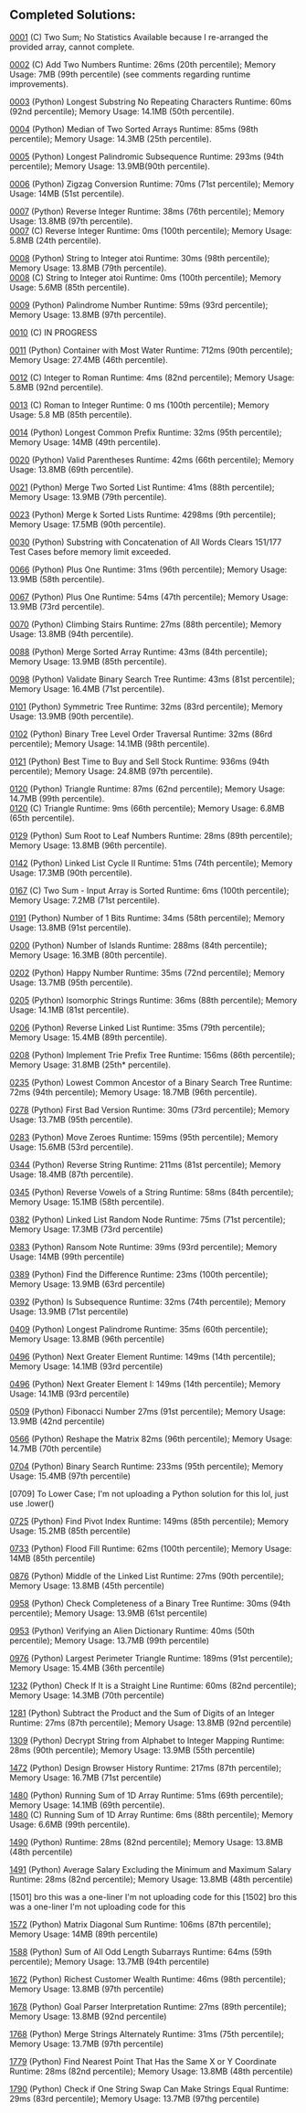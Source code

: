 <h2>Completed Solutions:</h2>

[0001](https://github.com/Retroflux/playground/tree/main/LeetCodeSolutions/C/0001-Two_Sum) (C) Two Sum; No Statistics Available because I re-arranged the provided array, cannot complete.

[0002](https://github.com/Retroflux/playground/tree/main/LeetCodeSolutions/C/0001-Two_Sum) (C) Add Two Numbers Runtime: 26ms (20th percentile); Memory Usage: 7MB (99th percentile) (see comments regarding runtime improvements). 

[0003](https://github.com/Retroflux/playground/tree/main/LeetCodeSolutions/Python/0003-Longest_Substring_Without_Repeating_Characters) (Python) Longest Substring No Repeating Characters Runtime: 60ms (92nd percentile); Memory Usage: 14.1MB (50th percentile).

[0004](https://github.com/Retroflux/playground/tree/main/LeetCodeSolutions/Python/0004-Median_of_Two_Sorted_Arrays) (Python) Median of Two Sorted Arrays Runtime: 85ms (98th percentile); Memory Usage: 14.3MB (25th percentile).

[0005](https://github.com/Retroflux/playground/tree/main/LeetCodeSolutions/Python/0005-Longest_PalindromicSubstring) (Python) Longest Palindromic Subsequence Runtime: 293ms (94th percentile); Memory Usage: 13.9MB(90th percentile).

[0006](https://github.com/Retroflux/playground/tree/main/LeetCodeSolutions/Python/0006-Zigzag_Conversion) (Python) Zigzag Conversion Runtime: 70ms (71st percentile); Memory Usage: 14MB (51st percentile).

[0007](https://github.com/Retroflux/playground/tree/main/LeetCodeSolutions/Python/0007-Reverse_Integer) (Python) Reverse Integer Runtime: 38ms (76th percentile); Memory Usage: 13.8MB (97th percentile).<br>
[0007](https://github.com/Retroflux/playground/tree/main/LeetCodeSolutions/C/0007-Reverse_Integer) (C) Reverse Integer Runtime: 0ms (100th percentile); Memory Usage: 5.8MB (24th percentile).

[0008](https://github.com/Retroflux/playground/tree/main/LeetCodeSolutions/Python/0008-String_to_Integer_atoi) (Python) String to Integer atoi Runtime: 30ms (98th percentile); Memory Usage: 13.8MB (79th percentile).<br>
[0008](https://github.com/Retroflux/playground/tree/main/LeetCodeSolutions/C/0008-String_to_Integer_atoi) (C) String to Integer atoi Runtime: 0ms (100th percentile); Memory Usage: 5.6MB (85th percentile).

[0009](https://github.com/Retroflux/playground/tree/main/LeetCodeSolutions/Python/0009-Palindrome_Number) (Python) Palindrome Number Runtime: 59ms (93rd percentile); Memory Usage: 13.8MB (97th percentile).

[0010](https://github.com/Retroflux/playground/tree/main/LeetCodeSolutions/Python/0010-Regular_Expression_Matching) (C) IN PROGRESS

[0011](https://github.com/Retroflux/playground/tree/main/LeetCodeSolutions/Python/0011-Container_With_Most_Water) (Python) Container with Most Water Runtime: 712ms (90th percentile); Memory Usage: 27.4MB (46th percentile).

[0012](https://github.com/Retroflux/playground/tree/main/LeetCodeSolutions/C/0012-Integer_To_Roman) (C) Integer to Roman Runtime: 4ms (82nd percentile); Memory Usage: 5.8MB (92nd percentile).

[0013](https://github.com/Retroflux/playground/tree/main/LeetCodeSolutions/C/0013-Roman_To_Integer) (C) Roman to Integer Runtime: 0 ms (100th percentile); Memory Usage: 5.8 MB (85th percentile).

[0014](https://github.com/Retroflux/playground/tree/main/LeetCodeSolutions/Python/0014-Longest_Common_Prefix) (Python) Longest Common Prefix Runtime: 32ms (95th percentile); Memory Usage: 14MB (49th percentile).

[0020](https://github.com/Retroflux/playground/tree/main/LeetCodeSolutions/Python/0020-Valid_Parentheses) (Python) Valid Parentheses Runtime: 42ms (66th percentile); Memory Usage: 13.8MB (69th percentile).

[0021](https://github.com/Retroflux/playground/tree/main/LeetCodeSolutions/Python/0021-Merge_Two_Sorted_Lists) (Python) Merge Two Sorted List Runtime: 41ms (88th percentile); Memory Usage: 13.9MB (79th percentile).

[0023](https://github.com/Retroflux/playground/tree/main/LeetCodeSolutions/Python/0023-Merge_k_Sorted_Lists) (Python) Merge k Sorted Lists Runtime: 4298ms (9th percentile); Memory Usage: 17.5MB (90th percentile).

[0030](https://github.com/Retroflux/playground/tree/main/LeetCodeSolutions/Python/0030-Substring_with_Concatenation_of_All_Words) (Python) Substring with Concatenation of All Words Clears 151/177 Test Cases before memory limit exceeded.

[0066](https://github.com/Retroflux/playground/tree/main/LeetCodeSolutions/Python/0066-Plus_One) (Python) Plus One Runtime: 31ms (96th percentile); Memory Usage: 13.9MB (58th percentile).

[0067](https://github.com/Retroflux/playground/tree/main/LeetCodeSolutions/Python/0066-Plus_One) (Python) Plus One Runtime: 54ms (47th percentile); Memory Usage: 13.9MB (73rd percentile).

[0070](https://github.com/Retroflux/playground/tree/main/LeetCodeSolutions/Python/0070-Climbing_Stairs) (Python) Climbing Stairs Runtime: 27ms (88th percentile); Memory Usage: 13.8MB (94th percentile).

[0088](https://github.com/Retroflux/playground/tree/main/LeetCodeSolutions/Python/0088-Merge_Sorted_Array) (Python) Merge Sorted Array Runtime: 43ms (84th percentile); Memory Usage: 13.9MB (85th percentile).

[0098](https://github.com/Retroflux/playground/tree/main/LeetCodeSolutions/Python/0098-Validate_Binary_Search_Tree) (Python) Validate Binary Search Tree Runtime: 43ms (81st percentile); Memory Usage: 16.4MB (71st percentile).


[0101](https://github.com/Retroflux/playground/tree/main/LeetCodeSolutions/Python/0101-Symmetric_Tree) (Python) Symmetric Tree Runtime: 32ms (83rd percentile); Memory Usage: 13.9MB (90th percentile).

[0102](https://github.com/Retroflux/playground/tree/main/LeetCodeSolutions/Python/0102-Binary_Tree_Level_Order_Traversal) (Python) Binary Tree Level Order Traversal Runtime: 32ms (86rd percentile); Memory Usage: 14.1MB (98th percentile).

[0121](https://github.com/Retroflux/playground/tree/main/LeetCodeSolutions/Python/0121-Best_Time_to_Buy_and_Sell_Stock) (Python) Best Time to Buy and Sell Stock Runtime: 936ms (94th percentile); Memory Usage: 24.8MB (97th percentile).

[0120](https://github.com/Retroflux/playground/tree/main/LeetCodeSolutions/Python/0120-Triangle) (Python) Triangle Runtime: 87ms (62nd percentile); Memory Usage: 14.7MB (99th percentile).<br>
[0120](https://github.com/Retroflux/playground/tree/main/LeetCodeSolutions/C/0120-Triangle) (C) Triangle Runtime: 9ms (66th percentile); Memory Usage: 6.8MB (65th percentile).

[0129](https://github.com/Retroflux/playground/tree/main/LeetCodeSolutions/Python/0129-Sum_Root_to_Leaf_Numbers) (Python) Sum Root to Leaf Numbers Runtime: 28ms (89th percentile); Memory Usage: 13.8MB (96th percentile).

[0142](https://github.com/Retroflux/playground/tree/main/LeetCodeSolutions/Python/0142-Linked_List_Cycle_II) (Python) Linked List Cycle II Runtime: 51ms (74th percentile); Memory Usage: 17.3MB (90th percentile).

[0167](https://github.com/Retroflux/playground/tree/main/LeetCodeSolutions/C/0167-Two_Sum_Input_Array_Is_Sorted) (C) Two Sum - Input Array is Sorted Runtime: 6ms (100th percentile); Memory Usage: 7.2MB (71st percentile).

[0191](https://github.com/Retroflux/playground/tree/main/LeetCodeSolutions/Python/0191-Number_of_1_Bits) (Python) Number of 1 Bits Runtime: 34ms (58th percentile); Memory Usage: 13.8MB (91st percentile).

[0200](https://github.com/Retroflux/playground/tree/main/LeetCodeSolutions/Python/0200-Number_of_Islands) (Python) Number of Islands Runtime: 288ms (84th percentile); Memory Usage: 16.3MB (80th percentile).

[0202](https://github.com/Retroflux/playground/tree/main/LeetCodeSolutions/Python/0202-Happy_Number) (Python) Happy Number Runtime: 35ms (72nd percentile); Memory Usage: 13.7MB (95th percentile).

[0205](https://github.com/Retroflux/playground/tree/main/LeetCodeSolutions/Python/0205-Isomorphic_Strings) (Python) Isomorphic Strings Runtime: 36ms (88th percentile); Memory Usage: 14.1MB (81st percentile).

[0206](https://github.com/Retroflux/playground/tree/main/LeetCodeSolutions/Python/0206-Reverse_Linked_List) (Python) Reverse Linked List Runtime: 35ms (79th percentile); Memory Usage: 15.4MB (89th percentile).

[0208](https://github.com/Retroflux/playground/tree/main/LeetCodeSolutions/Python/0208-Implement_Trie_Prefix_Tree) (Python) Implement Trie Prefix Tree Runtime: 156ms (86th percentile); Memory Usage: 31.8MB (25th* percentile).

[0235](https://github.com/Retroflux/playground/tree/main/LeetCodeSolutions/Python/0235-Lowest_Common_Ansestor_of_a_Binary_Search_Tree) (Python) Lowest Common Ancestor of a Binary Search Tree Runtime: 72ms (94th percentile); Memory Usage: 18.7MB (96th percentile).


[0278](https://github.com/Retroflux/playground/tree/main/LeetCodeSolutions/Python/0278-First_Bad_Version) (Python) First Bad Version Runtime: 30ms (73rd percentile); Memory Usage: 13.7MB (95th percentile).

[0283](https://github.com/Retroflux/playground/tree/main/LeetCodeSolutions/Python/0283-Move_Zeroes) (Python) Move Zeroes Runtime: 159ms (95th percentile); Memory Usage: 15.6MB (53rd percentile).

[0344](https://github.com/Retroflux/playground/tree/main/LeetCodeSolutions/Python/0344-Reverse_String) (Python) Reverse String Runtime: 211ms (81st percentile); Memory Usage: 18.4MB (87th percentile).

[0345](https://github.com/Retroflux/playground/tree/main/LeetCodeSolutions/Python/0345-Reverse_Vowels_of_a_String) (Python) Reverse Vowels of a String Runtime: 58ms (84th percentile); Memory Usage: 15.1MB (58th percentile).

[0382](https://github.com/Retroflux/playground/tree/main/LeetCodeSolutions/Python/0382-Linked_List_Random_Node) (Python) Linked List Random Node Runtime: 75ms (71st percentile); Memory Usage: 17.3MB (73rd percentile)

[0383](https://github.com/Retroflux/playground/tree/main/LeetCodeSolutions/Python/0383-Ransom_Note) (Python) Ransom Note Runtime: 39ms (93rd percentile); Memory Usage: 14MB (99th percentile)

[0389](https://github.com/Retroflux/playground/tree/main/LeetCodeSolutions/Python/0389-Find_the_Difference) (Python) Find the Difference Runtime: 23ms (100th percentile); Memory Usage: 13.9MB (63rd percentile)

[0392](https://github.com/Retroflux/playground/tree/main/LeetCodeSolutions/Python/0392-Is_Subsequence) (Python) Is Subsequence Runtime: 32ms (74th percentile); Memory Usage: 13.9MB (71st percentile)

[0409](https://github.com/Retroflux/playground/tree/main/LeetCodeSolutions/Python/0409-Longest_Palindrome) (Python) Longest Palindrome Runtime: 35ms (60th percentile); Memory Usage: 13.8MB (96th percentile)

[0496](https://github.com/Retroflux/playground/tree/main/LeetCodeSolutions/Python/0496-Next_Greater_Element_I) (Python) Next Greater Element Runtime: 149ms (14th percentile); Memory Usage: 14.1MB (93rd percentile)

[0496](https://github.com/Retroflux/playground/tree/main/LeetCodeSolutions/Python/0496-Next_Greater_Element_I) (Python) Next Greater Element I: 149ms (14th percentile); Memory Usage: 14.1MB (93rd percentile)

[0509](https://github.com/Retroflux/playground/tree/main/LeetCodeSolutions/Python/0509-Fibonacci_Number) (Python) Fibonacci Number 27ms (91st percentile); Memory Usage: 13.9MB (42nd percentile)

[0566](https://github.com/Retroflux/playground/tree/main/LeetCodeSolutions/Python/0556-Reshape_the_Matrix) (Python) Reshape the Matrix 82ms (96th percentile); Memory Usage: 14.7MB (70th percentile)

[0704](https://github.com/Retroflux/playground/tree/main/LeetCodeSolutions/Python/0704-Binary_Search) (Python) Binary Search Runtime: 233ms (95th percentile); Memory Usage: 15.4MB (97th percentile)

[0709] To Lower Case; I'm not uploading a Python solution for this lol, just use .lower()

[0725](https://github.com/Retroflux/playground/tree/main/LeetCodeSolutions/Python/0724-Find_Pivot_Index) (Python) Find Pivot Index Runtime: 149ms (85th percentile); Memory Usage: 15.2MB (85th percentile)

[0733](https://github.com/Retroflux/playground/tree/main/LeetCodeSolutions/Python/0733-Flood_Fill) (Python) Flood Fill Runtime: 62ms (100th percentile); Memory Usage: 14MB (85th percentile)

[0876](https://github.com/Retroflux/playground/tree/main/LeetCodeSolutions/Python/0876-Middle_of_the_Linked_List) (Python) Middle of the Linked List Runtime: 27ms (90th percentile); Memory Usage: 13.8MB (45th percentile)

[0958](https://github.com/Retroflux/playground/tree/main/LeetCodeSolutions/Python/958-Check_Completeness_of_a_Binary_Tree) (Python) Check Completeness of a Binary Tree Runtime: 30ms (94th percentile); Memory Usage: 13.9MB (61st percentile)

[0953](https://github.com/Retroflux/playground/tree/main/LeetCodeSolutions/Python/953-Verifying_an_Alien_Dictionary) (Python) Verifying an Alien Dictionary Runtime: 40ms (50th percentile); Memory Usage: 13.7MB (99th percentile)

[0976](https://github.com/Retroflux/playground/tree/main/LeetCodeSolutions/Python/976-Largest_Perimeter_Triangle) (Python) Largest Perimeter Triangle Runtime: 189ms (91st percentile); Memory Usage: 15.4MB (36th percentile)

[1232](https://github.com/Retroflux/playground/tree/main/LeetCodeSolutions/Python/1232-Check_If_It_is_a_Straight_Line) (Python) Check If It is a Straight Line Runtime: 60ms (82nd percentile); Memory Usage: 14.3MB (70th percentile)

[1281](https://github.com/Retroflux/playground/tree/main/LeetCodeSolutions/Python/1281-Subtract_the_Product_and_the_Sum_of_Digits_of_an_Integer) (Python) Subtract the Product and the Sum of Digits of an Integer Runtime: 27ms (87th percentile); Memory Usage: 13.8MB (92nd percentile)

[1309](https://github.com/Retroflux/playground/tree/main/LeetCodeSolutions/Python/1309-Decrypt_String_from_Alphabet_to_Integer_Mapping) (Python) Decrypt String from Alphabet to Integer Mapping Runtime: 28ms (90th percentile); Memory Usage: 13.9MB (55th percentile)

[1472](https://github.com/Retroflux/playground/tree/main/LeetCodeSolutions/Python/1472-Design_Browser_History) (Python) Design Browser History Runtime: 217ms (87th percentile); Memory Usage: 16.7MB (71st percentile)

[1480](https://github.com/Retroflux/playground/tree/main/LeetCodeSolutions/Python/1480-Running_Sum_of_1d_Array) (Python) Running Sum of 1D Array Runtime: 51ms (69th percentile); Memory Usage: 14.1MB (69th percentile).<br>
[1480](https://github.com/Retroflux/playground/tree/main/LeetCodeSolutions/C/1480-Running_Sum_of_1d_Array) (C) Running Sum of 1D Array Runtime: 6ms (88th percentile); Memory Usage: 6.6MB (99th percentile).

[1490](https://github.com/Retroflux/playground/tree/main/LeetCodeSolutions/Python/1490-Count_Odd_Numbers_in_an_Interval_Range) (Python)  Runtime: 28ms (82nd percentile); Memory Usage: 13.8MB (48th percentile)

[1491](https://github.com/Retroflux/playground/tree/main/LeetCodeSolutions/Python/1491-Average_Salary_Excluding_the_Minimum_and_Maximum_Salary) (Python) Average Salary Excluding the Minimum and Maximum Salary Runtime: 28ms (82nd percentile); Memory Usage: 13.8MB (48th percentile)

[1501] bro this was a one-liner I'm not uploading code for this
[1502] bro this was a one-liner I'm not uploading code for this

[1572](https://github.com/Retroflux/playground/tree/main/LeetCodeSolutions/Python/1572-Matrix_Diagonal_Sum) (Python) Matrix Diagonal Sum Runtime: 106ms (87th percentile); Memory Usage: 14MB (89th percentile)

[1588](https://github.com/Retroflux/playground/tree/main/LeetCodeSolutions/Python/1588-Sum_of_All_Odd_Length_Subarrays) (Python) Sum of All Odd Length Subarrays Runtime: 64ms (59th percentile); Memory Usage: 13.7MB (94th percentile)

[1672](https://github.com/Retroflux/playground/tree/main/LeetCodeSolutions/Python/1672-Richest_Customer_Wealth) (Python) Richest Customer Wealth Runtime: 46ms (98th percentile); Memory Usage: 13.8MB (97th percentile)

[1678](https://github.com/Retroflux/playground/tree/main/LeetCodeSolutions/Python/1678-Goal_Parser_Interpretation) (Python) Goal Parser Interpretation Runtime: 27ms (89th percentile); Memory Usage: 13.8MB (92nd percentile)

[1768](https://github.com/Retroflux/playground/tree/main/LeetCodeSolutions/Python/1768-Merge_Strings_Alternately) (Python) Merge Strings Alternately Runtime: 31ms (75th percentile); Memory Usage: 13.7MB (97th percentile)

[1779](https://github.com/Retroflux/playground/tree/main/LeetCodeSolutions/Python/1779-Find_Nearest_Point_That_Has_the_Same_X_or_Y_Coordinate) (Python) Find Nearest Point That Has the Same X or Y Coordinate Runtime: 28ms (82nd percentile); Memory Usage: 13.8MB (48th percentile)

[1790](https://github.com/Retroflux/playground/tree/main/LeetCodeSolutions/Python/1790-Check_if_One_String_Swap_Can_Make_Strings_Equal) (Python) Check if One String Swap Can Make Strings Equal Runtime: 29ms (83rd percentile); Memory Usage: 13.7MB (97thg percentile)

